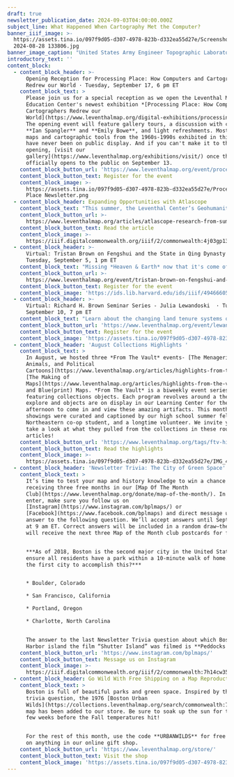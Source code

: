 ```yaml
---
draft: true
newsletter_publication_date: 2024-09-03T04:00:00.000Z
subject_line: What Happened When Cartography Met the Computer?
banner_iiif_image: >-
  https://assets.tina.io/097f9d05-d307-4978-823b-d332ea55d27e/Screenshot
  2024-08-28 133806.jpg
banner_image_caption: "United States Army Engineer Topographic Laboratories Automated Cartography Branch and United States Defense Mapping Agency,\_*[Lake Istokpoga](https://www.loc.gov/item/78693106/)* (1976) Library of Congress Geography and Map Division\n"
introductory_text: ''
content_block:
  - content_block_header: >-
      Opening Reception for Processing Place: How Computers and Cartographers
      Redrew our World · Tuesday, September 17, 6 pm ET
    content_block_text: >
      Please join us for a special reception as we open the Leventhal Map &
      Education Center's newest exhibition *[Processing Place: How Computers and
      Cartographers Redrew our
      World](https://www.leventhalmap.org/digital-exhibitions/processing-place/)*.
      The opening event will feature gallery tours, a discussion with curators
      **Ian Spangler** and **Emily Bowe**, and light refreshments. Most of the
      maps and cartographic tools from the 1960s-1990s exhibited in this show
      have never been on public display. And if you can't make it to the formal
      opening, [visit our
      gallery](https://www.leventhalmap.org/exhibitions/visit/) once the show
      officially opens to the public on September 13.
    content_block_button_url: 'https://www.leventhalmap.org/event/processing-place-opening-reception/'
    content_block_button_text: Register for the event
    content_block_image: >-
      https://assets.tina.io/097f9d05-d307-4978-823b-d332ea55d27e/Processing
      Place Newsletter.png
  - content_block_header: Expanding Opportunities with Atlascope
    content_block_text: "This summer, the Leventhal Center’s Geohumanities & GIS interns helped expand [Atlascope](https://www.atlascope.org/) by digitizing new urban atlas layers, researching geospatial datasets that could be combined with it, and writing their own interpretive Atlascope tours.\_**Simone Tricca**\_and\_**Anna Zhang**—two of the Geohumanities & GIS interns in the summer cohort—reflect on their time at LMEC and the impact of their work.\n"
    content_block_button_url: >-
      https://www.leventhalmap.org/articles/atlascope-research-from-summer-2024-interns/
    content_block_button_text: Read the article
    content_block_image: >-
      https://iiif.digitalcommonwealth.org/iiif/2/commonwealth:4j03gp138/904,238,5650,7734/1200,/0/default.jpg
  - content_block_header: >-
      Virtual: Tristan Brown on Fengshui and the State in Qing Dynasty China ·
      Tuesday, September 5, 1 pm ET
    content_block_text: "Missing *Heaven & Earth* now that it's come off the walls? We've got one last program for you! **Tristan Brown**, S.C. Fang Chinese Language and Culture Career Development Professor at MIT, will discuss his work on\_*fengshui*\_in Chinese politics and culture in a virtual program on Thursday, **September 5 at 1 pm**.\n"
    content_block_button_url: >-
      https://www.leventhalmap.org/event/tristan-brown-on-fengshui-and-the-state-in-qing-dynasty-china/
    content_block_button_text: Register for the event
    content_block_image: 'https://ids.lib.harvard.edu/ids/iiif/494666053/full/1200,/0/default.jpg'
  - content_block_header: >-
      Virtual: Richard H. Brown Seminar Series - Julia Lewandoski  · Tuesday,
      September 10, 7 pm ET
    content_block_text: "Learn about the changing land tenure systems of eighteenth-century Canada as seen through maps. In this program,\_**Julia Lewandoski**\_will explore how cartographers struggled to express and accommodate distinctive French and Indigenous forms of landholding on maps meant to assert British dominance over the province. [Julia Lewandoski](https://history.ucsd.edu/people/faculty/lewandoski.html)\_is Assistant Professor of History at the University of California San Diego. She is at work on her first book,\_*Land Tenure Survival: Imperial Law and Indigenous Creativity in the Treaty Era*, which explores Indigenous land ownership under successive imperial regimes in eighteenth- and nineteenth-century Quebec, Louisiana, and southern California.\n"
    content_block_button_url: 'https://www.leventhalmap.org/event/lewandoski-quebec-act/'
    content_block_button_text: Register for the event
    content_block_image: 'https://assets.tina.io/097f9d05-d307-4978-823b-d332ea55d27e/image (2).png'
  - content_block_header: 'August Collections Highlights '
    content_block_text: >
      In August, we hosted three *From The Vault* events- [The Menagerie: Maps,
      Animals, and Political
      Cartoons](https://www.leventhalmap.org/articles/highlights-from-the-vault-the-menagerie-maps-animals-and-political-cartoons/),
      [The Making of
      Maps](https://www.leventhalmap.org/articles/highlights-from-the-vault-the-making-of-maps/),
      and Blue(print) Maps. *From The Vault* is a biweekly event series
      featuring collections objects. Each program revolves around a theme to
      explore and objects are on display in our Learning Center for the
      afternoon to come in and view these amazing artifacts. This month’s
      showings were curated and captioned by our high school summer fellows, our
      Northeastern co-op student, and a longtime volunteer. We invite you to
      take a look at what they pulled from the collections in these roundup
      articles!
    content_block_button_url: 'https://www.leventhalmap.org/tags/ftv-highlights/'
    content_block_button_text: Read the highlights
    content_block_image: >-
      https://assets.tina.io/097f9d05-d307-4978-823b-d332ea55d27e/IMG_4049.JPG.png
  - content_block_header: 'Newsletter Trivia: The City of Green Space'
    content_block_text: >
      It’s time to test your map and history knowledge to win a chance of
      receiving three free months in our [Map Of The Month
      Club](https://www.leventhalmap.org/donate/map-of-the-month/). In order to
      enter, make sure you follow us on
      [Instagram](https://www.instagram.com/bplmaps/) or
      [Facebook](https://www.facebook.com/bplmaps) and direct message us the
      answer to the following question. We’ll accept answers until September 9
      at 9 am ET. Correct answers will be included in a random draw—the winner
      will receive the next three Map of the Month club postcards for free!


      ***As of 2018, Boston is the second major city in the United States to
      ensure all residents have a park within a 10-minute walk of home. What was
      the first city to accomplish this?***


      * Boulder, Colorado

      * San Francisco, California

      * Portland, Oregon

      * Charlotte, North Carolina


      The answer to the last Newsletter Trivia question about which Boston
      Harbor island the film “Shutter Island” was filmed is **Peddocks Island**.
    content_block_button_url: 'https://www.instagram.com/bplmaps/'
    content_block_button_text: Message us on Instagram
    content_block_image: >-
      https://iiif.digitalcommonwealth.org/iiif/2/commonwealth:7h14cw359/1356,1310,1682,2927/,1200/0/default.jpg
  - content_block_header: Go Wild With Free Shipping on a Map Reproduction
    content_block_text: >
      Boston is full of beautiful parks and green space. Inspired by this week’s
      trivia question, the 1976 [Boston Urban
      Wilds](https://collections.leventhalmap.org/search/commonwealth:7h14cw341)
      map has been added to our store. Be sure to soak up the sun for the next
      few weeks before the Fall temperatures hit!


      For the rest of this month, use the code **URBANWILDS** for free shipping
      on anything in our online gift shop.
    content_block_button_url: 'https://www.leventhalmap.org/store/'
    content_block_button_text: Visit the shop
    content_block_image: 'https://assets.tina.io/097f9d05-d307-4978-823b-d332ea55d27e/image (3).png'
---
```


